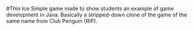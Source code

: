 #Thin Ice
Simple game made to show students an example of game development in Java. Basically a stripped-down clone of the game of the same name from Club Penguin (RIP).
